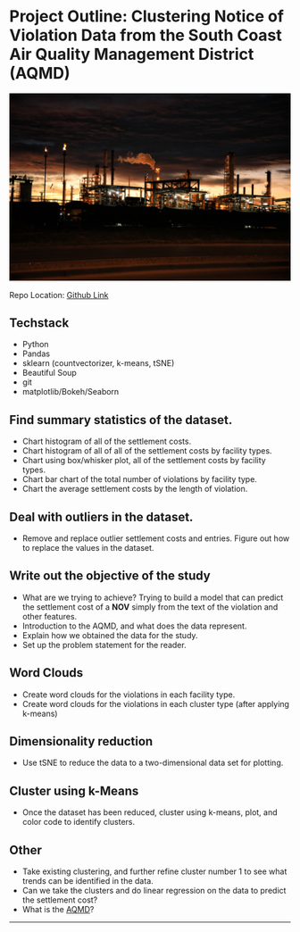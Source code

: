 # Project Outline:  Clustering Notice of Violation Data from the South Coast Air Quality Management District (AQMD)

![](./images/robin-sommer-559996-unsplash.jpg)

Repo Location: [Github Link](https://github.com/grantaguinaldo/AQMD_violation_classification)

## Techstack
* Python
* Pandas
* sklearn (countvectorizer, k-means, tSNE)
* Beautiful Soup
* git
* matplotlib/Bokeh/Seaborn

## Find summary statistics of the dataset.
*	Chart histogram of all of the settlement costs.
*	Chart histogram of all of all of the settlement costs by facility types.
*	Chart using box/whisker plot, all of the settlement costs by facility types.
*	Chart bar chart of the total number of violations by facility type.
*	Chart the average settlement costs by the length of violation.

## Deal with outliers in the dataset.
* Remove and replace outlier settlement costs and entries.  Figure out how to replace the values in the dataset. 

## Write out the objective of the study
*	What are we trying to achieve? Trying to build a model that can predict the settlement cost of a **NOV** simply from the text of the violation and other features.
* 	Introduction to the AQMD, and what does the data represent.
*  Explain how we obtained the data for the study.
*  Set up the problem statement for the reader. 

## Word Clouds
* Create word clouds for the violations in each facility type.
* Create word clouds for the violations in each cluster type (after applying k-means)

## Dimensionality reduction
* Use tSNE to reduce the data to a two-dimensional data set for plotting.

## Cluster using k-Means
* Once the dataset has been reduced, cluster using k-means, plot, and color code to identify clusters.

## Other
* Take existing clustering, and further refine cluster number 1 to see what trends can be identified in the data. 
* Can we take the clusters and do linear regression on the data to predict the settlement cost?
* What is the [AQMD](https://www.enveraconsulting.com/what-is-the-scaqmd/)?

***